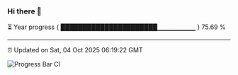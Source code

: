 ### Hi there 👋

⏳ Year progress { ██████████████████████▁▁▁▁▁▁▁▁ } 75.69 %

---

⏰ Updated on Sat, 04 Oct 2025 06:19:22 GMT

![Progress Bar CI](https://github.com/liununu/liununu/workflows/Progress%20Bar%20CI/badge.svg)
